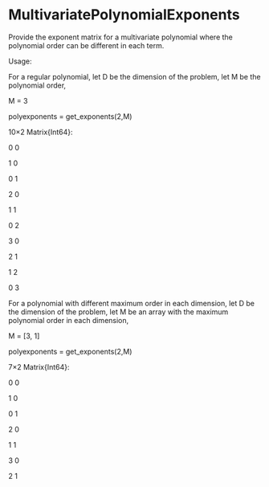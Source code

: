 # MultivariatePolynomialExponents
Provide the exponent matrix for a multivariate polynomial where the polynomial order can be different in each term.

Usage:

For a regular polynomial,
let D be the dimension of the problem,
let M be the polynomial order,

M = 3

polyexponents = get_exponents(2,M)

10×2 Matrix{Int64}:

 0  0
 
 1  0
 
 0  1
 
 2  0
 
 1  1
 
 0  2
 
 3  0
 
 2  1
 
 1  2
 
 0  3




For a polynomial with different maximum order in each dimension,
let D be the dimension of the problem,
let M be an array with the maximum polynomial order in each dimension,

M = [3, 1]

polyexponents = get_exponents(2,M)

7×2 Matrix{Int64}:

 0  0
 
 1  0
 
 0  1
 
 2  0
 
 1  1
 
 3  0
 
 2  1
